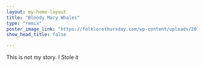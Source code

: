 ```yaml
---
layout: my-home-layout
title: "Bloody Mary Whales"
type: "remix"
poster_image_link: "https://folklorethursday.com/wp-content/uploads/2018/10/art-3084798_960_720.jpg"
show_head_title: false

---
```




This is not my story. I Stole it